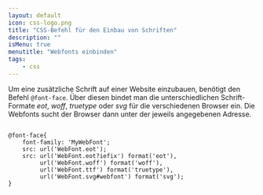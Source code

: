 ```yaml
---
layout: default
icon: css-logo.png
title: "CSS-Befehl für den Einbau von Schriften"
description: ""
isMenu: true
menutitle: "Webfonts einbinden"
tags:
	- css
---
```

Um eine zusätzliche Schrift auf einer Website einzubauen, benötigt den Befehl `@font-face`. Über diesen bindet man die unterschiedlichen Schrift-Formate *eot*, *woff*, *truetype* oder *svg* für die verschiedenen Browser ein. Die Webfonts sucht der Browser dann unter der jeweils angegebenen Adresse.

<pre><code class="lang-css">
@font-face{ 
    font-family: 'MyWebFont';
    src: url('WebFont.eot');
    src: url('WebFont.eot?iefix') format('eot'),
         url('WebFont.woff') format('woff'),
         url('WebFont.ttf') format('truetype'),
         url('WebFont.svg#webfont') format('svg');
}
</code></pre>

